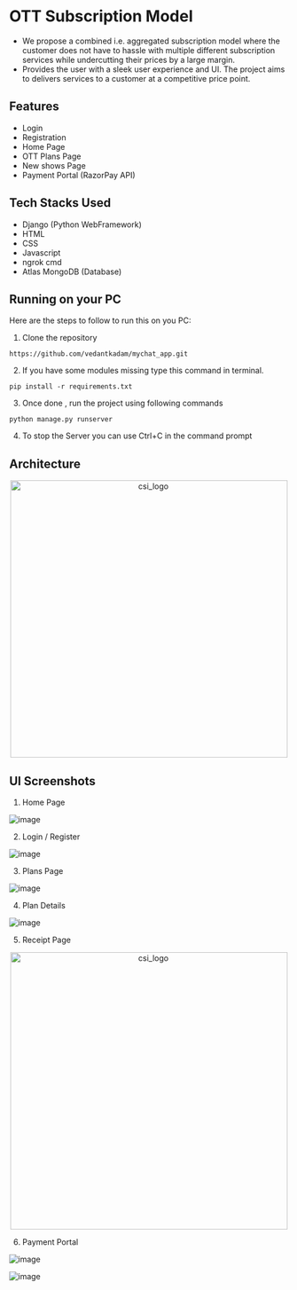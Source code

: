 # OTT Subscription Model

- We propose a combined i.e. aggregated subscription model where the customer does not have to hassle with multiple different subscription services while undercutting their prices by a large margin.
- Provides the user with a sleek user experience and UI. The project aims to delivers services to a customer at a competitive price point.

## Features

- Login
- Registration
- Home Page
- OTT Plans Page
- New shows Page
- Payment Portal (RazorPay API)



## Tech Stacks Used

- Django (Python WebFramework)
- HTML
- CSS
- Javascript
- ngrok cmd
- Atlas MongoDB (Database)

## Running on your PC
Here are the steps to follow to run this on you PC:

1. Clone the repository
```
https://github.com/vedantkadam/mychat_app.git
```

2. If you have some modules missing type this command in terminal.
```
pip install -r requirements.txt
```

3. Once done , run the project using following commands
```
python manage.py runserver
```

4. To stop the Server you can use Ctrl+C  in the command prompt

## Architecture
<p align="center">
  <a href="/">
    <img src="https://user-images.githubusercontent.com/83024561/197261904-7c925dfd-e6ca-4eb8-98ad-fb48ccfef386.png"
         alt="csi_logo" width="500" height="500">
  </a>
</p>



## UI Screenshots

1. Home Page

![image](https://user-images.githubusercontent.com/83024561/197262380-0049a0e0-5b4a-4f65-81e3-01c72d6f8769.png)

2. Login / Register

![image](https://user-images.githubusercontent.com/83024561/197262568-1be88149-409f-412b-8a07-2c61e80b3ae0.png)

3. Plans Page

![image](https://user-images.githubusercontent.com/83024561/197262698-84097b4e-8bdb-444f-8346-3d28940f0cca.png)

4. Plan Details

![image](https://user-images.githubusercontent.com/83024561/197262777-9f3ffa17-bb39-4009-9cf4-4459afee62de.png)

5. Receipt Page
<p align="center">
  <img src="https://user-images.githubusercontent.com/83024561/197262882-02ca90ea-5931-4dc5-8d8b-c910eb9d6b20.png"
         alt="csi_logo" width="500" height="500">
</p>

6. Payment Portal 

![image](https://user-images.githubusercontent.com/83024561/197263197-d147d98f-e3c1-4669-a398-a37b0cdcd2b6.png)

![image](https://user-images.githubusercontent.com/83024561/197263556-f6ef183c-4886-4e4d-a291-dcfdf6c22a77.png)
